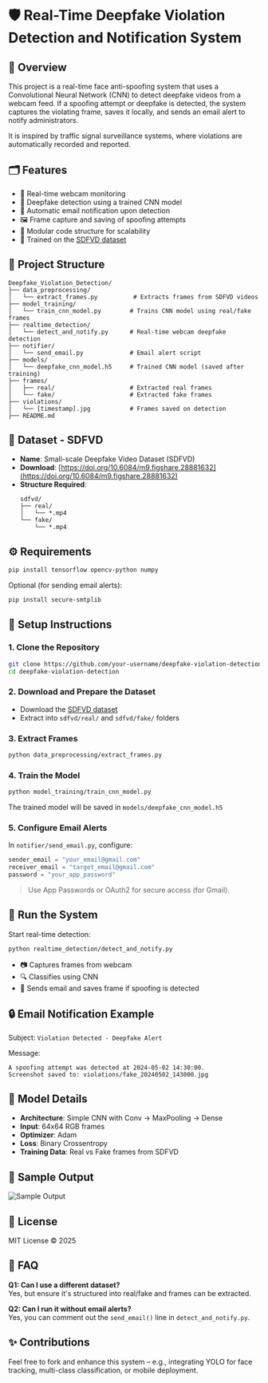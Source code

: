 
# 🛡 Real-Time Deepfake Violation Detection and Notification System

## 📌 Overview

This project is a real-time face anti-spoofing system that uses a Convolutional Neural Network (CNN) to detect deepfake videos from a webcam feed. If a spoofing attempt or deepfake is detected, the system captures the violating frame, saves it locally, and sends an email alert to notify administrators.

It is inspired by traffic signal surveillance systems, where violations are automatically recorded and reported.

## 🗂 Features

- 🎥 Real-time webcam monitoring
- 🧠 Deepfake detection using a trained CNN model
- 📨 Automatic email notification upon detection
- 🖼 Frame capture and saving of spoofing attempts
- 🧾 Modular code structure for scalability
- 🧪 Trained on the [SDFVD dataset](https://doi.org/10.6084/m9.figshare.28881632)

## 📂 Project Structure

```
Deepfake_Violation_Detection/
├── data_preprocessing/
│   └── extract_frames.py          # Extracts frames from SDFVD videos
├── model_training/
│   └── train_cnn_model.py        # Trains CNN model using real/fake frames
├── realtime_detection/
│   └── detect_and_notify.py      # Real-time webcam deepfake detection
├── notifier/
│   └── send_email.py             # Email alert script
├── models/
│   └── deepfake_cnn_model.h5     # Trained CNN model (saved after training)
├── frames/
│   ├── real/                     # Extracted real frames
│   └── fake/                     # Extracted fake frames
├── violations/
│   └── [timestamp].jpg           # Frames saved on detection
├── README.md
```

## 🧾 Dataset - SDFVD

- **Name**: Small-scale Deepfake Video Dataset (SDFVD)
- **Download**: [https://doi.org/10.6084/m9.figshare.28881632](https://doi.org/10.6084/m9.figshare.28881632)
- **Structure Required**:
  ```
  sdfvd/
  ├── real/
  │   └── *.mp4
  └── fake/
      └── *.mp4
  ```

## ⚙️ Requirements

```bash
pip install tensorflow opencv-python numpy
```

Optional (for sending email alerts):

```bash
pip install secure-smtplib
```

## 🔧 Setup Instructions

### 1. Clone the Repository

```bash
git clone https://github.com/your-username/deepfake-violation-detection.git
cd deepfake-violation-detection
```

### 2. Download and Prepare the Dataset

- Download the [SDFVD dataset](https://doi.org/10.6084/m9.figshare.28881632)
- Extract into `sdfvd/real/` and `sdfvd/fake/` folders

### 3. Extract Frames

```bash
python data_preprocessing/extract_frames.py
```

### 4. Train the Model

```bash
python model_training/train_cnn_model.py
```

The trained model will be saved in `models/deepfake_cnn_model.h5`

### 5. Configure Email Alerts

In `notifier/send_email.py`, configure:

```python
sender_email = "your_email@gmail.com"
receiver_email = "target_email@gmail.com"
password = "your_app_password"
```

> Use App Passwords or OAuth2 for secure access (for Gmail).

## 🚀 Run the System

Start real-time detection:

```bash
python realtime_detection/detect_and_notify.py
```

- 📷 Captures frames from webcam
- 🔍 Classifies using CNN
- 📩 Sends email and saves frame if spoofing is detected

## 🔒 Email Notification Example

Subject: `Violation Detected - Deepfake Alert`

Message:
```
A spoofing attempt was detected at 2024-05-02 14:30:00.
Screenshot saved to: violations/fake_20240502_143000.jpg
```

## 🧠 Model Details

- **Architecture**: Simple CNN with Conv → MaxPooling → Dense
- **Input**: 64x64 RGB frames
- **Optimizer**: Adam
- **Loss**: Binary Crossentropy
- **Training Data**: Real vs Fake frames from SDFVD

## 🧪 Sample Output

![Sample Output](violations/sample_violation.jpg)

## 🔐 License

MIT License © 2025  

## 🙋 FAQ

**Q1: Can I use a different dataset?**  
Yes, but ensure it's structured into real/fake and frames can be extracted.

**Q2: Can I run it without email alerts?**  
Yes, you can comment out the `send_email()` line in `detect_and_notify.py`.

## ✨ Contributions

Feel free to fork and enhance this system – e.g., integrating YOLO for face tracking, multi-class classification, or mobile deployment.
